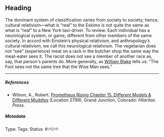 ## Heading

The dominant system of classification varies from society to society; hence, cultural relativism—what is “real” to the Eskimo is not quite the same as what is “real” to a New York taxi-driver. To review: Each individual has a neurological system, or game, different from other members of the same society. In accord with Einstein’s physical relativism, and anthropology’s cultural relativism, we call this neurological relativism. The vegetarian does not “see” (experience) meat on a rack in the butcher shop the same way the meat-eater sees it. The racist does not see a member of another race as, say, that person's parents do. More generally, as [William Blake]() tells us: “The Fool sees not the same tree that the Wise Man sees.”

---

##### References

* Wilson, A., Robert. [Prometheus Rising Chapter 15. Different Models & Different Muddles](Prometheus%20Rising%20Chapter%2015.%20Different%20Models%20&%20Different%20Muddles.md) (Location 2799). Grand Junction, Colorado: *Hilaritas Press*.

##### Metadata

Type: 
Tags:
Status: #⛅️/⛅️
